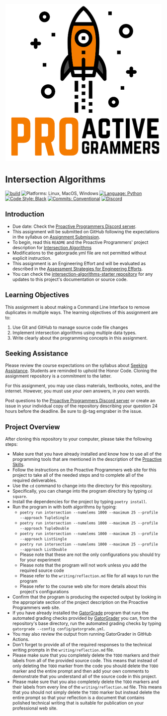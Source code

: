 ![Proactive Programmers](.github/images/Square-Proactive-Programmers-Logo.svg)

# Intersection Algorithms

[![build](../../actions/workflows/build.yml/badge.svg)](../../actions/)
![Platforms: Linux, MacOS, Windows](https://img.shields.io/badge/Platform-Linux%20%7C%20MacOS%20%7C%20Windows-blue.svg)
[![Language: Python](https://img.shields.io/badge/Language-Python-blue.svg)](https://www.python.org/)
[![Code Style: Black](https://img.shields.io/badge/Code%20Style-Black-blue.svg)](https://github.com/psf/black)
[![Commits: Conventional](https://img.shields.io/badge/Commits-Conventional-blue.svg)](https://www.conventionalcommits.org/en/v1.0.0/)
[![Discord](https://img.shields.io/discord/872320492936257537?logo=discord)](https://discord.gg/kjah8MFYbR)

## Introduction

- Due date: Check the [Proactive Programmers Discord
server](https://discord.gg/kjah8MFYbR).
- This assignment will be submitted on GitHub following
the expectations in the syllabus on
[Assignment Submission](https://github.com/allegheny-college-cmpsc-101-fall-2023/course-materials#assignment-submission).
- To begin, read this `README` and the Proactive Programmers' project
description for
[Intersection Algorithms](https://proactiveprogrammers.com/data-abstraction/engineering-efforts/intersection-algorithms/)
- Modifications to the gatorgrade.yml file are not permitted without explicit instruction.
- This assignment is an Engineering Effort and will be evaluated as
described in the
[Assessment Strategies for Engineering Efforts](https://proactiveprogrammers.com/proactive-learning/assessment-strategy/#engineering-efforts).
- You can check the
[intersection-algorithms-starter repository](https://github.com/allegheny-college-cmpsc-101-fall-2023/intersection-algorithms-starter)
for any updates to this project's documentation or
source code.

## Learning Objectives

This assignment is about making a Command Line Interface to remove
duplicates in multiple ways.
The learning objectives of this assignment are to:

1. Use Git and GitHub to manage source code file changes
2. Implement intersection algorithms using multiple data types.
3. Write clearly about the programming concepts in this assignment.

## Seeking Assistance

Please review the course expectations on the syllabus about
[Seeking Assistance](https://github.com/allegheny-college-cmpsc-101-fall-2023/course-materials#seeking-assistance).
Students are reminded to uphold the Honor Code. Cloning the assignment
repository is a commitment to the latter.

For this assignment, you may use class materials, textbooks, notes,
and the internet. However, you must use _your own_ answers, in
_you own_ words.

Post questions to the
[Proactive Programmers Discord server](https://discord.gg/kjah8MFYbR)
or create an issue in your individual copy of the repository
describing your question 24 hours before the deadline.
Be sure to @-tag emgraber in the issue.

## Project Overview

After cloning this repository to your computer, please take the following
steps:

- Make sure that you have already installed and know how to use all of the
  programming tools that are mentioned in the description of the [Proactive
  Skills](https://proactiveprogrammers.com/proactive-skills/technical-skills/introduction-technical-skills/).
- Follow the instructions on the Proactive Programmers web site for this project
  to take all of the needed steps and to complete all of the required
  deliverables.
- Use the `cd` command to change into the directory for this repository.
- Specifically, you can change into the program directory by typing `cd square`.
- Install the dependencies for the project by typing `poetry install`.
- Run the program in with both algorithms by typing:
  - `poetry run intersection --numelems 1000 --maximum 25 --profile --approach TupleSingle`
  - `poetry run intersection --numelems 1000 --maximum 25 --profile --approach TupleDouble`
  - `poetry run intersection --numelems 1000 --maximum 25 --profile --approach ListSingle`
  - `poetry run intersection --numelems 1000 --maximum 25 --profile --approach ListDouble`
  - Please note that these are not the only configurations you should try for your experiment
  - Please note that the program will not work unless you add the required source code
  - Please refer to the `writing/reflection.md` file for all ways to run the program
  - Please refer to the course web site for more details about this project's configurations
- Confirm that the program is producing the expected output by looking in the
  appropriate section of the project description on the Proactive Programmers
  web site.
- If you have already installed the
  [GatorGrade](https://github.com/GatorEducator/gatorgrade) program that runs
  the automated grading checks provided by
  [GatorGrader](https://github.com/GatorEducator/gatorgrader) you can, from the
  repository's base directory, run the automated grading checks by typing
  `gatorgrade --config config/gatorgrade.yml`.
- You may also review the output from running GatorGrader in GitHub Actions.
- Don't forget to provide all of the required responses to the technical writing
  prompts in the `writing/reflection.md` file.
- Please make sure that you completely delete the `TODO` markers and their
  labels from all of the provided source code. This means that instead of only
  deleting the `TODO` marker from the code you should delete the `TODO`
  marker and the entire prompt and then add your own comments to demonstrate
  that you understand all of the source code in this project.
- Please make sure that you also completely delete the `TODO` markers and their
  labels from every line of the `writing/reflection.md` file. This means that
  you should not simply delete the `TODO` marker but instead delete the entire
  prompt so that your reflection is a document that contains polished technical
  writing that is suitable for publication on your professional web site.
